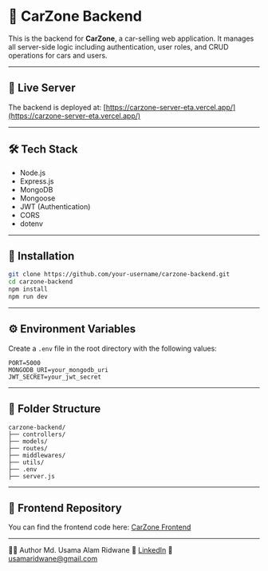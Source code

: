# 🚗 CarZone Backend

This is the backend for **CarZone**, a car-selling web application. It manages all server-side logic including authentication, user roles, and CRUD operations for cars and users.

---

## 🚀 Live Server

The backend is deployed at: [https://carzone-server-eta.vercel.app/](https://carzone-server-eta.vercel.app/)

---

## 🛠️ Tech Stack

- Node.js
- Express.js
- MongoDB
- Mongoose
- JWT (Authentication)
- CORS
- dotenv

---

## 🔧 Installation

```bash
git clone https://github.com/your-username/carzone-backend.git
cd carzone-backend
npm install
npm run dev
```

---

## ⚙️ Environment Variables

Create a `.env` file in the root directory with the following values:

```env
PORT=5000
MONGODB_URI=your_mongodb_uri
JWT_SECRET=your_jwt_secret
```

---

## 📁 Folder Structure

```
carzone-backend/
├── controllers/
├── models/
├── routes/
├── middlewares/
├── utils/
├── .env
├── server.js
```

---

## 🔗 Frontend Repository

You can find the frontend code here: [CarZone Frontend](https://github.com/12usama/carzone-client)

---

🙋‍♂️ Author
Md. Usama Alam Ridwane
💼 [LinkedIn](https://www.linkedin.com/in/md-usama-alam-ridwane-376b3a1a4/)
📧 usamaridwane@gmail.com
